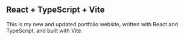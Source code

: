 ## React + TypeScript + Vite

This is my new and updated portfolio website, written with React and TypeScript, and built with 
Vite.